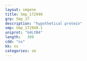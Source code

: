 ```yaml
---
layout: smgene
title: Smp_172940
grp: Smp_17
description: "hypothetical protein"
smp: Smp_172940.1
uniprot: "G4LYB4"
length:   309
cdd: "ns"
kk: ns
categories: sm
---
```

